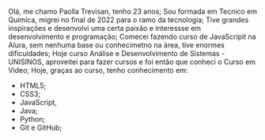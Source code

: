 Olá, me chamo Paolla Trevisan, tenho 23 anos;
 Sou formada em Tecnico em Quimica, migrei no final de 2022 para o ramo da tecnologia;
 Tive grandes inspirações e desenvolvi uma certa paixão e interessse em desenvolvimento e programação;
 Comecei fazendo curso de JavaScripit na Alura, sem nenhuma base ou conhecimetno na área, tive enormes dificuldades;
 Hoje curso Análise e Desenvolvimento de Sistemas - UNISINOS, aproveitei para fazer cursos e foi então que conheci o Curso em Video;
 Hoje, graças ao curso, tenho conhecimento em:
- HTML5;
- CSS3;
- JavaScript,
- Java;
- Python;
- Git e GitHub;

<!---
PaollaTrevisan/PaollaTrevisan is a ✨ special ✨ repository because its `README.md` (this file) appears on your GitHub profile.
You can click the Preview link to take a look at your changes.
--->
